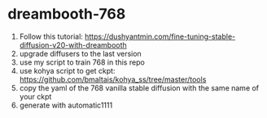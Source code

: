 # dreambooth-768

1) Follow this tutorial: https://dushyantmin.com/fine-tuning-stable-diffusion-v20-with-dreambooth
2) upgrade diffusers to the last version
3) use my script to train 768 in this repo
4) use kohya script to get ckpt: https://github.com/bmaltais/kohya_ss/tree/master/tools
5) copy the yaml of the 768 vanilla stable diffusion with the same name of your ckpt
6) generate with automatic1111
